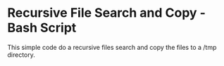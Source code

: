# Recursive File Search and Copy - Bash Script
This simple code do a recursive files search and copy the files to a /tmp directory.
